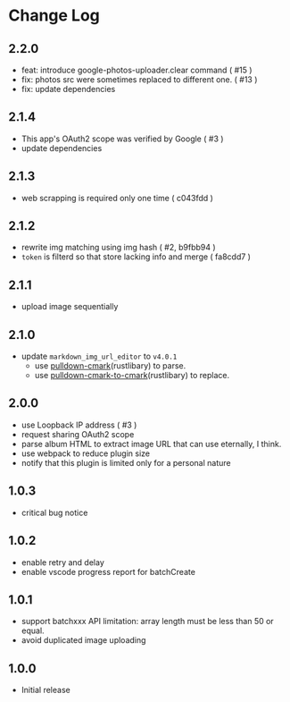 # Change Log

## 2.2.0

- feat: introduce google-photos-uploader.clear command ( #15 )
- fix: photos src were sometimes replaced to different one. ( #13 )
- fix: update dependencies

## 2.1.4

- This app's OAuth2 scope was verified by Google ( #3 )
- update dependencies

## 2.1.3

- web scrapping is required only one time ( c043fdd )

## 2.1.2

- rewrite img matching using img hash ( #2, b9fbb94 )
- `token` is filterd so that store lacking info and merge ( fa8cdd7 )

## 2.1.1

- upload image sequentially

## 2.1.0

- update `markdown_img_url_editor` to `v4.0.1`
  - use [pulldown-cmark](https://crates.io/crates/pulldown-cmark)(rustlibary) to parse.
  - use [pulldown-cmark-to-cmark](https://crates.io/crates/pulldown-cmark-to-cmark)(rustlibary) to replace.

## 2.0.0

- use Loopback IP address ( #3 )
- request sharing OAuth2 scope
- parse album HTML to extract image URL that can use eternally, I think.
- use webpack to reduce plugin size
- notify that this plugin is limited only for a personal nature

## 1.0.3

- critical bug notice

## 1.0.2

- enable retry and delay
- enable vscode progress report for batchCreate

## 1.0.1

- support batchxxx API limitation: array length must be less than 50 or equal.
- avoid duplicated image uploading

## 1.0.0

- Initial release
